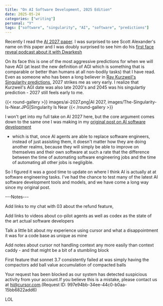 ```yaml
---
title: "On AI Software Development, 2025 Edition"
date: 2025-05-24
categories: ["writing"]
personal: "Y"
tags: ["software", "singularity", "AI", "software", "predictions"]
---
```


Recently I read the [AI 2027 paper](https://ai-2027.com/scenario.pdf). I was surprised to see Scott Alexander's name on this paper and I was doubly surprised to see him do his [first face reveal podcast about it with Dwarkesh](https://www.dwarkesh.com/p/scott-daniel)

On its face this is one of the most aggressive predictions for when we will have AGI (at least the new definition of AGI which is something that is comparable or better than humans at all non-bodily tasks) that I have read. Even as someone who has been a long believer in [Ray Kurzweil's Singularity predictions](https://en.wikipedia.org/wiki/The_Singularity_Is_Near), 2027 strikes me as very early. I realize that Kurzweil's AGI date was also late 2020's and 2045 was his singulartiy prediction - 2027 still feels early to me.

{{< round-gallery >}}
images/ai-2027.png|AI 2027,
images/The-Singularity-Is-Near.JPG|Singularity Is Near
{{< /round-gallery >}}

I won't get into my full take on AI 2027 here, but the core argument comes down to the same one I was making in my [original post on AI software development](/on-ai-software-development)

- which is that, once AI agents are able to replace software engineers, instead of just assisting them, it doesn't matter how they are doing another realms, because they will simply be able to improve on themselves and their own software at such a rate that the difference between the time of automating software engineering jobs and the time of automating all other jobs is negligible.

So I figured it was a good time to update on where I think AI is actually at at software engineering tasks. I've had the chance to test many of the latest AI software development tools and models, and we have come a long way since my original post.

---Notes---

Add links to my chat with 03 about the refund feature,

Add links to videos about co-pilot agents as well as codex as the state of the art actual software developers

Talk a little bit about my experience using cursor and what a disappointment it was for a code base as unique as mine

Add notes about cursor not handling context any more easily than context caddy - and that might be a bit of a stumbling block

First feature that sonnet 3.7 consistently failed at was simply having the compactors add ball value accumulation of compacted balls

Your request has been blocked as our system has detected suspicious activity from your account.If you believe this is a mistake, please contact us at hi@cursor.com.(Request ID: 997e94bb-34ee-44c0-b0aa-15bb6822add6)

LOL
